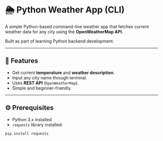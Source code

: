 # 🌦️ Python Weather App (CLI)

A simple Python-based command-line weather app that fetches current weather data for any city using the **OpenWeatherMap API**.

Built as part of learning Python backend development.

---

## 🚀 Features

- Get current **temperature** and **weather description**.
- Input any city name through terminal.
- Uses **REST API** (`OpenWeatherMap`).
- Simple and beginner-friendly.

---

## ⚙️ Prerequisites

- Python 3.x installed
- `requests` library installed:

```bash
pip install requests

